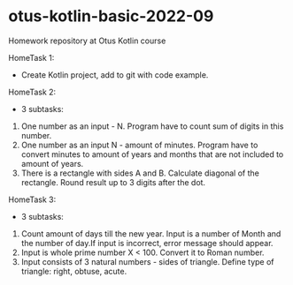 # otus-kotlin-basic-2022-09
Homework repository at Otus Kotlin course

HomeTask 1:
- Create Kotlin project, add to git with code example.

HomeTask 2:

- 3 subtasks:

1) One number as an input - N. Program have to count sum of digits in this number.
2) One number as an input N - amount of minutes. Program have to convert minutes to amount of years and months that are
   not included to amount of years.
3) There is a rectangle with sides A and B. Calculate diagonal of the rectangle. Round result up to 3 digits after the
   dot.

HomeTask 3:

- 3 subtasks:

1) Count amount of days till the new year. Input is a number of Month and the number of day.If input is incorrect,
   error message should appear.
2) Input is whole prime number X < 100. Convert it to Roman number.
3) Input consists of 3 natural numbers - sides of triangle. Define type of triangle: right, obtuse, acute.